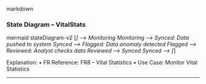 markdown
### State Diagram – VitalStats

mermaid
stateDiagram-v2
    [*] --> Monitoring
    Monitoring --> Synced: Data pushed to system
    Synced --> Flagged: Data anomaly detected
    Flagged --> Reviewed: Analyst checks data
    Reviewed --> Synced
    Synced --> [*]

Explanation:
	•	FR Reference: FR8 – Vital Statistics
	•	Use Case: Monitor Vital Statistics

---
